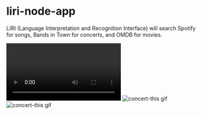# liri-node-app
LIRI (Language Interpretation and Recognition Interface) will search Spotify for songs, Bands in Town for concerts, and OMDB for movies.


![concert-this gif](/gifs/concert-this.mp4)
![concert-this gif](https://drive.google.com/file/d/1GRTf6NDpB4_8MlPQWDIn-tIjtnYjeiz2/view?usp=sharing)
![concert-this gif](/gifs/concertthis.gif)



